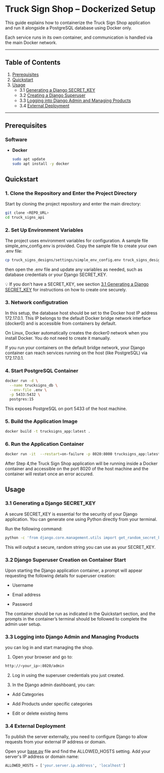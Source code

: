 # Truck Sign Shop – Dockerized Setup

This guide explains how to containerize the Truck Sign Shop application and run it alongside a PostgreSQL database using Docker only.

Each service runs in its own container, and communication is handled via the main Docker network.

---

## Table of Contents

1. [Prerequisites](#prerequisites)  
2. [Quickstart](#quickstart)  
3. [Usage](#usage)  
   - 3.1 [Generating a Django SECRET_KEY](#31-generating-a-django-secret_key)  
   - 3.2 [Creating a Django Superuser](#32-creating-a-django-superuser)  
   - 3.3 [Logging into Django Admin and Managing Products](#33-logging-into-django-admin-and-managing-products)
   - 3.4 [External Deployment](#34-external-deployment)


---

## Prerequisites

### Software

- **Docker**  
  ```bash
  sudo apt update
  sudo apt install -y docker 
    ```

## Quickstart 

### 1. Clone the Repository and Enter the Project Directory

Start by cloning the project repository and enter the main directory: 

```bash
git clone <REPO_URL>
cd truck_signs_api
```

### 2. Set Up Environment Variables

The project uses environment variables for configuration. A sample file simple_env_config.env is provided. Copy the sample file to create your own .env file:

```bash
cp truck_signs_designs/settings/simple_env_config.env truck_signs_designs/settings/.env
```
then open the .env file and update any variables as needed, such as database credentials or your Django SECRET_KEY.

💡 If you don’t have a SECRET_KEY, see section [3.1 Generating a Django SECRET_KEY](#31-generating-a-django-secret_key) for instructions on how to create one securely.

### 3. Network configutration

In this setup, the database host should be set to the Docker host IP address 172.17.0.1. This IP belongs to the default Docker bridge network interface (docker0) and is accessible from containers by default.

On Linux, Docker automatically creates the docker0 network when you install Docker. You do not need to create it manually.

If you run your containers on the default bridge network, your Django container can reach services running on the host (like PostgreSQL) via 172.17.0.1.

### 4. Start PostgreSQL Container

```bash
docker run -d \
  --name trucksigns_db \
  --env-file .env \
  -p 5433:5432 \
  postgres:15
```
This exposes PostgreSQL on port 5433 of the host machine.

### 5. Build the Application Image

```bash
docker build -t trucksigns_app:latest .
```
### 6. Run the Application Container

```bash
docker run -it  --restart=on-failure -p 8020:8000 trucksigns_app:latest
```

After Step 4,the Truck Sign Shop application will be running inside a Docker container and accessible on the port 8020 of the host machine and the container will restart once an error accured.



## Usage

### 3.1 Generating a Django SECRET_KEY

A secure SECRET_KEY is essential for the security of your Django application. You can generate one using Python directly from your terminal.

Run the following command:

```bash
python -c 'from django.core.management.utils import get_random_secret_key; print(get_random_secret_key())'
```

This will output a secure, random string you can use as your SECRET_KEY.

### 3.2 Django Superuser Creation on Container Start

Upon starting the Django application container, a prompt will appear requesting the following details for superuser creation:

* Username

* Email address

* Password

The container should be run as indicated in the Quickstart section, and the prompts in the container’s terminal should be followed to complete the admin user setup.

### 3.3 Logging into Django Admin and Managing Products

you can log in and start managing the shop.

1. Open your browser and go to:

```bash
http://<your_ip>:8020/admin
```

2. Log in using the superuser credentials you just created.

3. In the Django admin dashboard, you can:

* Add Categories

* Add Products under specific categories

* Edit or delete existing items

### 3.4 External Deployment

To publish the server externally, you need to configure Django to allow requests from your external IP address or domain.

Open your [base.py](truck_signs_designs/settings/base.py) file and find the ALLOWED_HOSTS setting. Add your server's IP address or domain name:

```python
ALLOWED_HOSTS = ['your.server.ip.address', 'localhost']
```

